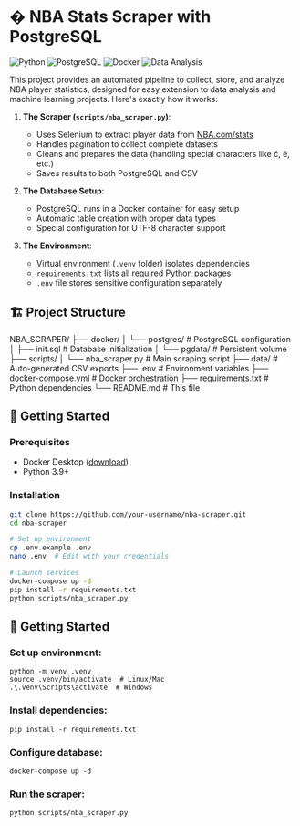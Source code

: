 # � NBA Stats Scraper with PostgreSQL

![Python](https://img.shields.io/badge/Python-3.9%2B-blue)
![PostgreSQL](https://img.shields.io/badge/PostgreSQL-13%2B-336791)
![Docker](https://img.shields.io/badge/Docker-20.10%2B-2496ED)
![Data Analysis](https://img.shields.io/badge/Potential_Use_Cases-Data_Analysis%7CML%7CVisualization-FFA500)

This project provides an automated pipeline to collect, store, and analyze NBA player statistics, designed for easy extension to data analysis and machine learning projects. Here's exactly how it works:

1. **The Scraper (`scripts/nba_scraper.py`)**:
   - Uses Selenium to extract player data from [NBA.com/stats](https://www.nba.com/stats)
   - Handles pagination to collect complete datasets
   - Cleans and prepares the data (handling special characters like ć, é, etc.)
   - Saves results to both PostgreSQL and CSV

2. **The Database Setup**:
   - PostgreSQL runs in a Docker container for easy setup
   - Automatic table creation with proper data types
   - Special configuration for UTF-8 character support

3. **The Environment**:
   - Virtual environment (`.venv` folder) isolates dependencies
   - `requirements.txt` lists all required Python packages
   - `.env` file stores sensitive configuration separately


## 🏗️ Project Structure

NBA_SCRAPER/
├── docker/
│ └── postgres/ # PostgreSQL configuration
│ ├── init.sql # Database initialization
│ └── pgdata/ # Persistent volume
├── scripts/
│ └── nba_scraper.py # Main scraping script
├── data/ # Auto-generated CSV exports
├── .env # Environment variables
├── docker-compose.yml # Docker orchestration
├── requirements.txt # Python dependencies
└── README.md # This file


## 🚀 Getting Started

### Prerequisites
- Docker Desktop ([download](https://www.docker.com/products/docker-desktop))
- Python 3.9+

### Installation
```bash
git clone https://github.com/your-username/nba-scraper.git
cd nba-scraper

# Set up environment
cp .env.example .env
nano .env  # Edit with your credentials

# Launch services
docker-compose up -d
pip install -r requirements.txt
python scripts/nba_scraper.py
```

## 🚀 Getting Started

### Set up environment:
```
python -m venv .venv
source .venv/bin/activate  # Linux/Mac
.\.venv\Scripts\activate  # Windows
```

### Install dependencies:
```
pip install -r requirements.txt
```

### Configure database:
```
docker-compose up -d
```

### Run the scraper:
```
python scripts/nba_scraper.py
```








